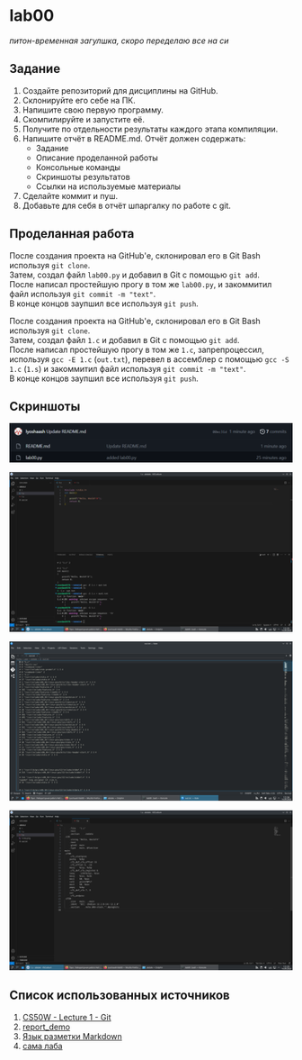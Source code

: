 # lab00

_питон-временная загулшка, скоро переделаю все на си_

## Задание

  1.  Создайте репозиторий для дисциплины на GitHub.
  2. Склонируйте его себе на ПК.
  3.  Напишите свою первую программу.
  4. Скомпилируйте и запустите её.
  5.  Получите по отдельности результаты каждого этапа компиляции.
  6.  Напишите отчёт в README.md. Отчёт должен содержать:
       - Задание
       - Описание проделанной работы
       - Консольные команды
       - Скриншоты результатов
       - Ссылки на используемые материалы
  7.  Сделайте коммит и пуш.
  8.  Добавьте для себя в отчёт шпаргалку по работе с git.

## Проделанная работа

После создания проекта на GitHub'е, склонировал его в Git Bash используя `git clone`.  
Затем, создал файл `lab00.py` и добавил в Git с помощью `git add`.  
После написал простейшую прогу в том же `lab00.py`, и закоммитил файл используя `git commit -m "text"`.  
В конце концов заупшил все используя `git push`.  

После создания проекта на GitHub'е, склонировал его в Git Bash используя `git clone`.  
Затем, создал файл `1.c` и добавил в Git с помощью `git add`.  
После написал простейшую прогу в том же `1.c`, запрепроцессил, используя `gcc -E 1.c` (`out.txt`), перевел в ассемблер с помощью `gcc -S 1.c` (`1.s`) и закоммитил файл используя `git commit -m "text"`.  
В конце концов заупшил все используя `git push`.  

## Скриншоты

![результат гит](gitres.png)

![результат c](1cres.png)

![результат препроцессора](preprocres.png)

![результат ассемблера](1sres.png)

## Список использованных источников

1. [CS50W - Lecture 1 - Git](https://www.youtube.com/watch?v=NcoBAfJ6l2Q)
2. [report_demo](https://github.com/still-coding/report_demo)
3. [Язык разметки Markdown](https://doka.guide/tools/markdown/)
4. [сама лаба](https://evil-teacher.on.fleek.co/prog_pm/lab00/)
